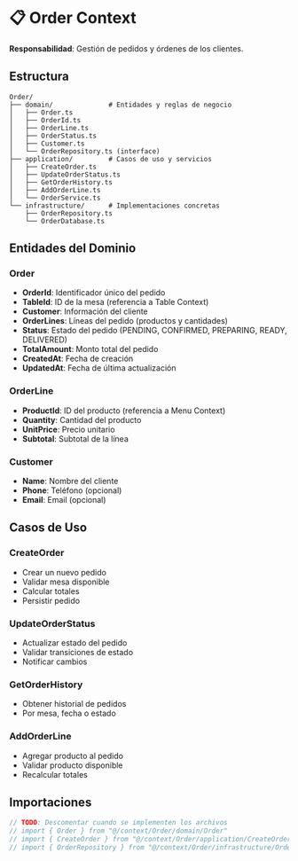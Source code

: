 # 📋 Order Context

**Responsabilidad**: Gestión de pedidos y órdenes de los clientes.

## Estructura

```
Order/
├── domain/              # Entidades y reglas de negocio
│   ├── Order.ts
│   ├── OrderId.ts
│   ├── OrderLine.ts
│   ├── OrderStatus.ts
│   ├── Customer.ts
│   └── OrderRepository.ts (interface)
├── application/         # Casos de uso y servicios
│   ├── CreateOrder.ts
│   ├── UpdateOrderStatus.ts
│   ├── GetOrderHistory.ts
│   ├── AddOrderLine.ts
│   └── OrderService.ts
└── infrastructure/      # Implementaciones concretas
    ├── OrderRepository.ts
    └── OrderDatabase.ts
```

## Entidades del Dominio

### Order

- **OrderId**: Identificador único del pedido
- **TableId**: ID de la mesa (referencia a Table Context)
- **Customer**: Información del cliente
- **OrderLines**: Líneas del pedido (productos y cantidades)
- **Status**: Estado del pedido (PENDING, CONFIRMED, PREPARING, READY, DELIVERED)
- **TotalAmount**: Monto total del pedido
- **CreatedAt**: Fecha de creación
- **UpdatedAt**: Fecha de última actualización

### OrderLine

- **ProductId**: ID del producto (referencia a Menu Context)
- **Quantity**: Cantidad del producto
- **UnitPrice**: Precio unitario
- **Subtotal**: Subtotal de la línea

### Customer

- **Name**: Nombre del cliente
- **Phone**: Teléfono (opcional)
- **Email**: Email (opcional)

## Casos de Uso

### CreateOrder

- Crear un nuevo pedido
- Validar mesa disponible
- Calcular totales
- Persistir pedido

### UpdateOrderStatus

- Actualizar estado del pedido
- Validar transiciones de estado
- Notificar cambios

### GetOrderHistory

- Obtener historial de pedidos
- Por mesa, fecha o estado

### AddOrderLine

- Agregar producto al pedido
- Validar producto disponible
- Recalcular totales

## Importaciones

```typescript
// TODO: Descomentar cuando se implementen los archivos
// import { Order } from "@/context/Order/domain/Order"
// import { CreateOrder } from "@/context/Order/application/CreateOrder"
// import { OrderRepository } from "@/context/Order/infrastructure/OrderRepository"
```
